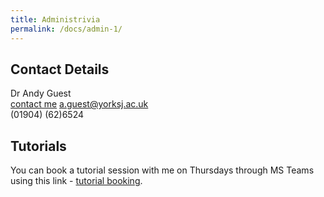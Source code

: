```yaml
---
title: Administrivia
permalink: /docs/admin-1/
---
```

## Contact Details
Dr Andy Guest  
[contact me](mailto:a.guest@yorksj.ac.uk) a.guest@yorksj.ac.uk  
(01904) (62)6524  

## Tutorials

You can book a tutorial session with me on Thursdays through MS Teams using this link - [tutorial booking](https://outlook.office365.com/owa/calendar/YSJGamesDevAcademicTutor@yorksj.ac.uk/bookings/s/Z6sRJdQcR0C28smozGi4mQ2).  




